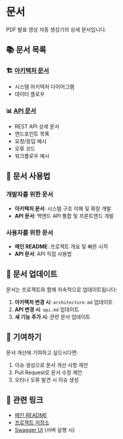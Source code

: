 # 문서

PDF 발표 영상 자동 생성기의 상세 문서입니다.

## 📚 문서 목록

### 🏗️ [아키텍처 문서](architecture.md)
- 시스템 아키텍처 다이어그램
- 데이터 플로우

### 📊 [API 문서](api.md)
- REST API 상세 문서
- 엔드포인트 목록
- 요청/응답 예시
- 오류 코드
- 워크플로우 예시

## 🎯 문서 사용법

### 개발자를 위한 문서
- **아키텍처 문서**: 시스템 구조 이해 및 확장 개발
- **API 문서**: 백엔드 API 통합 및 프론트엔드 개발

### 사용자를 위한 문서
- **메인 README**: 프로젝트 개요 및 빠른 시작
- **API 문서**: API 직접 사용법

## 🔄 문서 업데이트

문서는 프로젝트와 함께 지속적으로 업데이트됩니다:

1. **아키텍처 변경 시**: `architecture.md` 업데이트
2. **API 변경 시**: `api.md` 업데이트
3. **새 기능 추가 시**: 관련 문서 업데이트

## 📝 기여하기

문서 개선에 기여하고 싶으시다면:

1. 이슈 생성으로 문서 개선 사항 제안
2. Pull Request로 문서 수정 제안
3. 오타나 오류 발견 시 이슈 생성

## 🔗 관련 링크

- [메인 README](../README.md)
- [프로젝트 저장소](https://github.com/LilDevsy0117/Graduation_project)
- [Swagger UI](http://localhost:9200/docs) (서버 실행 시)

